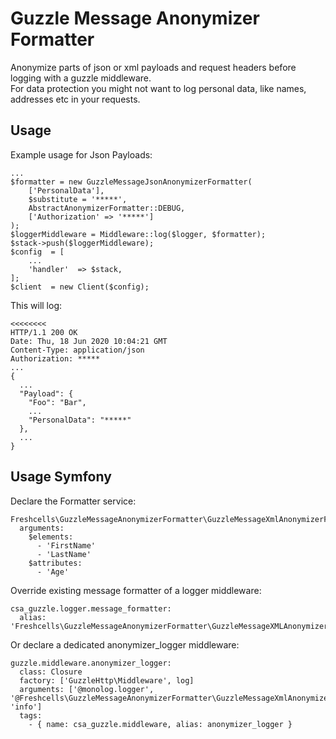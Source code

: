 # Guzzle Message Anonymizer Formatter

Anonymize parts of json or xml payloads and request headers before logging with a guzzle middleware.  
For data protection you might not want to log personal data, like names, addresses etc in your requests.

## Usage
Example usage for Json Payloads:

    ...
    $formatter = new GuzzleMessageJsonAnonymizerFormatter(
        ['PersonalData'],
        $substitute = '*****',
        AbstractAnonymizerFormatter::DEBUG,
        ['Authorization' => '*****']
    );
    $loggerMiddleware = Middleware::log($logger, $formatter);
    $stack->push($loggerMiddleware);
    $config  = [
        ...
        'handler'  => $stack,
    ];
    $client  = new Client($config);

This will log:

    <<<<<<<<
    HTTP/1.1 200 OK
    Date: Thu, 18 Jun 2020 10:04:21 GMT
    Content-Type: application/json
    Authorization: *****
    ...
    {
      ...
      "Payload": {
        "Foo": "Bar", 
        ...
        "PersonalData": "*****"
      }, 
      ...
    }


## Usage Symfony

Declare the Formatter service:

    Freshcells\GuzzleMessageAnonymizerFormatter\GuzzleMessageXmlAnonymizerFormatter:
      arguments:
        $elements:
          - 'FirstName'
          - 'LastName'
        $attributes:
          - 'Age'

Override existing message formatter of a logger middleware:

    csa_guzzle.logger.message_formatter:
      alias: 'Freshcells\GuzzleMessageAnonymizerFormatter\GuzzleMessageXMLAnonymizerFormatter'

Or declare a dedicated anonymizer_logger middleware:

    guzzle.middleware.anonymizer_logger:
      class: Closure
      factory: ['GuzzleHttp\Middleware', log]
      arguments: ['@monolog.logger', '@Freshcells\GuzzleMessageAnonymizerFormatter\GuzzleMessageXmlAnonymizerFormatter', 'info']
      tags:
        - { name: csa_guzzle.middleware, alias: anonymizer_logger }

